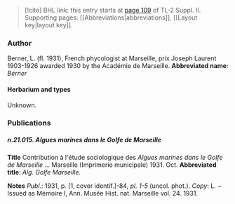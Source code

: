 > [!cite] BHL link: this entry starts at [page 109](https://www.biodiversitylibrary.org/page/33265306) of TL-2 Suppl. II.
> Supporting pages: [[Abbreviations|abbreviations]], [[Layout key|layout key]].

### Author

Berner, L. (fl. 1931), French phycologist at Marseille, prix Joseph Laurent 1903-1926 awarded 1930 by the Académie de Marseille. 
**Abbreviated name**: *Berner*

#### Herbarium and types

Unknown.

### Publications

##### n.21.015. Algues marines dans le Golfe de Marseille

**Title**
Contribution à l'étude sociologique des *Algues marines dans le Golfe de Marseille* ... Marseille (Imprimerie municipale) 1931. Oct.
**Abbreviated title**: *Alg. Golfe Marseille*.

**Notes**
*Publ*.: 1931, p. \[1, cover identif.\]-84, *pl. 1-5* (uncol. phot.). *Copy*: L. − Issued as Mémoire I, Ann. Musée Hist. nat. Marseille vol. 24. 1931.

